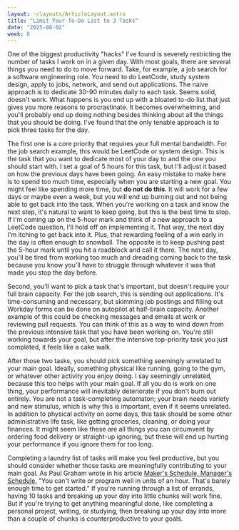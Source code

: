 ```yaml
---
layout: ~/layouts/ArticleLayout.astro
title: "Limit Your To-Do List to 3 Tasks"
date: "2025-08-02"
week: 8
---
```


One of the biggest productivity "hacks" I've found is severely restricting the number of tasks I work on in a given day. With most goals, there are several things you need to do to move forward. Take, for example, a job search for a software engineering role. You need to do LeetCode, study system design, apply to jobs, network, and send out applications. The naive approach is to dedicate 30-90 minutes daily to each task. Seems solid, doesn't work. What happens is you end up with a bloated to-do list that just gives you more reasons to procrastinate. It becomes overwhelming, and you'll probably end up doing nothing besides thinking about all the things that you should be doing. I've found that the only tenable approach is to pick three tasks for the day.

The first one is a core priority that requires your full mental bandwidth. For the job search example, this would be LeetCode or system design. This is the task that you want to dedicate most of your day to and the one you should start with. I set a goal of 5 hours for this task, but I'll adjust it based on how the previous days have been going. An easy mistake to make here is to spend too much time, especially when you are starting a new goal. You might feel like spending more time, but **do not do this**. It will work for a few days or maybe even a week, but you will end up burning out and not being able to get back into the task. When you're working on a task and know the next step, it's natural to want to keep going, but this is the best time to stop. If I'm coming up on the 5-hour mark and think of a new approach to a LeetCode question, I'll hold off on implementing it. That way, the next day I'm itching to get back into it. Plus, that rewarding feeling of a win early in the day is often enough to snowball. The opposite is to keep pushing past the 5-hour mark until you hit a roadblock and call it there. The next day, you'll be tired from working too much and dreading coming back to the task because you know you'll have to struggle through whatever it was that made you stop the day before.

Second, you'll want to pick a task that's important, but doesn't require your full brain capacity. For the job search, this is sending out applications. It's time-consuming and necessary, but skimming job postings and filling out Workday forms can be done on autopilot at half-brain capacity. Another example of this could be checking messages and emails at work or reviewing pull requests. You can think of this as a way to wind down from the previous intensive task that you have been working on. You're still working towards your goal, but after the intensive top-priority task you just completed, it feels like a cake walk.

After those two tasks, you should pick something seemingly unrelated to your main goal. Ideally, something physical like running, going to the gym, or whatever other activity you enjoy doing. I say seemingly unrelated, because this too helps with your main goal. If all you do is work on one thing, your performance will inevitably deteriorate if you don't burn out entirely. You are not a task-completing automaton; your brain needs variety and new stimulus, which is why this is important, even if it seems unrelated. In addition to physical activity on some days, this task should be some other administrative life task, like getting groceries, cleaning, or doing your finances. It might seem like these are all things you can circumvent by ordering food delivery or straight-up ignoring, but these will end up hurting your performance if you ignore them for too long.

Completing a laundry list of tasks will make you feel productive, but you should consider whether those tasks are meaningfully contributing to your main goal. As Paul Graham wrote in his article [Maker's Schedule, Manager's Schedule](https://paulgraham.com/makersschedule.html), "You can't write or program well in units of an hour. That's barely enough time to get started." If you're running through a list of errands, having 10 tasks and breaking up your day into little chunks will work fine. But if you're trying to get anything meaningful done, like completing a personal project, writing, or studying, then breaking up your day into more than a couple of chunks is counterproductive to your goals.
